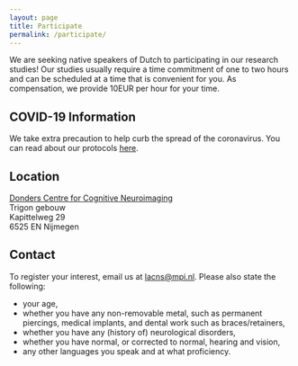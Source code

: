 ```yaml
---
layout: page
title: Participate
permalink: /participate/
---
```


We are seeking native speakers of Dutch to participating in our research studies! Our studies usually require a time commitment of one to two hours and can be scheduled at a time that is convenient for you. As compensation, we provide 10EUR per hour for your time.

## COVID-19 Information
We take extra precaution to help curb the spread of the coronavirus. You can read about our protocols [here](https://www.mpi.nl/page/proefpersonen-en-covid-19).

## Location
[Donders Centre for Cognitive Neuroimaging](https://www.ru.nl/donders/vm-site/proefpersonen/engelse-versies-centers/participants/donders-centre-cognitive-neuroimaging-en/) <br>
Trigon gebouw <br>
Kapittelweg 29 <br>
6525 EN Nijmegen <br>

## Contact
To register your interest, email us at [lacns@mpi.nl](mailto:lacns@mpi.nl). Please also state the following:
- your age,
- whether you have any non-removable metal, such as permanent piercings, medical implants, and dental work such as braces/retainers,
- whether you have any (history of) neurological disorders,
- whether you have normal, or corrected to normal, hearing and vision,
- any other languages you speak and at what proficiency.
